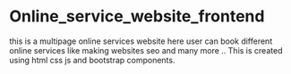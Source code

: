 # Online_service_website_frontend
this is a multipage online services website here user can book different online services like making websites seo and many more ..
This is created using html css js and bootstrap components.
